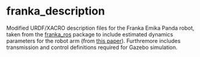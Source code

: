 # franka_description

Modified URDF/XACRO description files for the Franka Emika Panda robot, taken from the [franka_ros][franka-ros] package to include estimated dynamics parameters for the robot arm (from [this paper][param-estimation-paper]). Furthremore includes transmission and control definitions required for Gazebo simulation.

[franka-ros]: https://github.com/frankaemika/franka_ros
[param-estimation-paper]: https://hal.inria.fr/hal-02265293/document
